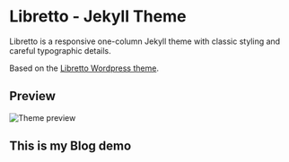 # Libretto - Jekyll Theme

Libretto is a responsive one-column Jekyll theme with classic styling and careful typographic details.

Based on the [Libretto Wordpress theme](https://wordpress.org/themes/libretto/).


## Preview

![Theme preview](http://i.imgur.com/2ZCmoKo.png)

## This is my Blog demo 